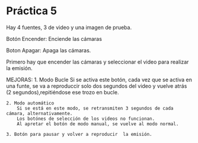  # Práctica 5

Hay 4 fuentes, 3 de video y una imagen de prueba.

Botón Encender: Enciende las cámaras

Boton Apagar: Apaga las cámaras.

Primero hay que encender las cámaras y seleccionar el video para realizar la emisión.


MEJORAS: 
    1. Modo Bucle
        Si se activa este botón, cada vez que se activa en una funte, se va a reproduccir solo dos segundos del video y vuelve atrás (2 segundos),repitiéndose ese trozo en bucle.

    2. Modo automático
        Si se está en este modo, se retransmiten 3 segundos de cada cámara, alternativamente.
        Los botónes de selección de los videos no funcionan.
        Al apretar el botón de modo manual, se vuelve al modo normal.
        
    3. Botón para pausar y volver a reproducir  la emisión.